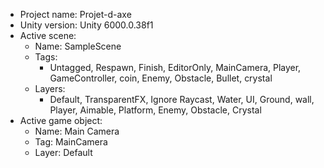 <!-- UNITY CODE ASSIST INSTRUCTIONS START -->
- Project name: Projet-d-axe
- Unity version: Unity 6000.0.38f1
- Active scene:
  - Name: SampleScene
  - Tags:
    - Untagged, Respawn, Finish, EditorOnly, MainCamera, Player, GameController, coin, Enemy, Obstacle, Bullet, crystal
  - Layers:
    - Default, TransparentFX, Ignore Raycast, Water, UI, Ground, wall, Player, Aimable, Platform, Enemy, Obstacle, Crystal
- Active game object:
  - Name: Main Camera
  - Tag: MainCamera
  - Layer: Default
<!-- UNITY CODE ASSIST INSTRUCTIONS END -->
